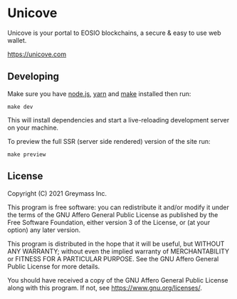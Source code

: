 Unicove
=======

Unicove is your portal to EOSIO blockchains, a secure & easy to use web wallet.

https://unicove.com


Developing
----------

Make sure you have [node.js](https://nodejs.org), [yarn](https://yarnpkg.com) and [make](https://www.gnu.org/software/make/) installed then run:

```
make dev
```

This will install dependencies and start a live-reloading development server on your machine.

To preview the full SSR (server side rendered) version of the site run:

```
make preview
```


License
-------

Copyright (C) 2021  Greymass Inc.

This program is free software: you can redistribute it and/or modify
it under the terms of the GNU Affero General Public License as
published by the Free Software Foundation, either version 3 of the
License, or (at your option) any later version.

This program is distributed in the hope that it will be useful,
but WITHOUT ANY WARRANTY; without even the implied warranty of
MERCHANTABILITY or FITNESS FOR A PARTICULAR PURPOSE.  See the
GNU Affero General Public License for more details.

You should have received a copy of the GNU Affero General Public License
along with this program.  If not, see <https://www.gnu.org/licenses/>.

